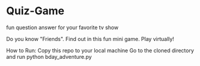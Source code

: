 # Quiz-Game
fun question answer for your favorite tv show

Do you know "Friends". Find out in this fun mini game.
Play virtually!

How to Run:
Copy this repo to your local machine Go to the cloned directory and run python bday_adventure.py
